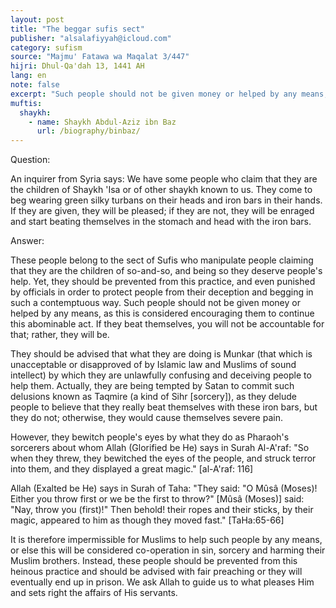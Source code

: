 ```yaml
---
layout: post
title: "The beggar sufis sect"
publisher: "alsalafiyyah@icloud.com"
category: sufism
source: "Majmu' Fatawa wa Maqalat 3/447"
hijri: Dhul-Qa'dah 13, 1441 AH
lang: en
note: false
excerpt: "Such people should not be given money or helped by any means, as this is considered encouraging them to continue this abominable act. If they beat themselves, you will not be accountable for that; rather, they will be."
muftis:
  shaykh: 
    - name: Shaykh Abdul-Aziz ibn Baz
      url: /biography/binbaz/
---
```


Question: 

An inquirer from Syria says: We have some people who claim that they are the children of Shaykh 'Isa or of other shaykh known to us. They come to beg wearing green silky turbans on their heads and iron bars in their hands. If they are given, they will be pleased; if they are not, they will be enraged and start beating themselves in the stomach and head with the iron bars.

Answer: 

These people belong to the sect of Sufis who manipulate people claiming that they are the children of so-and-so, and being so they deserve people's help. Yet, they should be prevented from this practice, and even punished by officials in order to protect people from their deception and begging in such a contemptuous way. Such people should not be given money or helped by any means, as this is considered encouraging them to continue this abominable act. If they beat themselves, you will not be accountable for that; rather, they will be. 

They should be advised that what they are doing is Munkar (that which is unacceptable or disapproved of by Islamic law and Muslims of sound intellect) by which they are unlawfully confusing and deceiving people to help them. Actually, they are being tempted by Satan to commit such delusions known as Taqmire (a kind of Sihr [sorcery]), as they delude people to believe that they really beat themselves with these iron bars, but they do not; otherwise, they would cause themselves severe pain.

However, they bewitch people's eyes by what they do as Pharaoh's sorcerers about whom Allah (Glorified be He) says in Surah Al-A'raf: "So when they threw, they bewitched the eyes of the people, and struck terror into them, and they displayed a great magic." [al-A'raf: 116] 

Allah (Exalted be He) says in Surah of Taha: "They said: "O Mûsâ (Moses)! Either you throw first or we be the first to throw?" [Mûsâ (Moses)] said: "Nay, throw you (first)!" Then behold! their ropes and their sticks, by their magic, appeared to him as though they moved fast." [TaHa:65-66] 

It is therefore impermissible for Muslims to help such people by any means, or else this will be considered co-operation in sin, sorcery and harming their Muslim brothers. Instead, these people should be prevented from this heinous practice and should be advised with fair preaching or they will eventually end up in prison. We ask Allah to guide us to what pleases Him and sets right the affairs of His servants.

